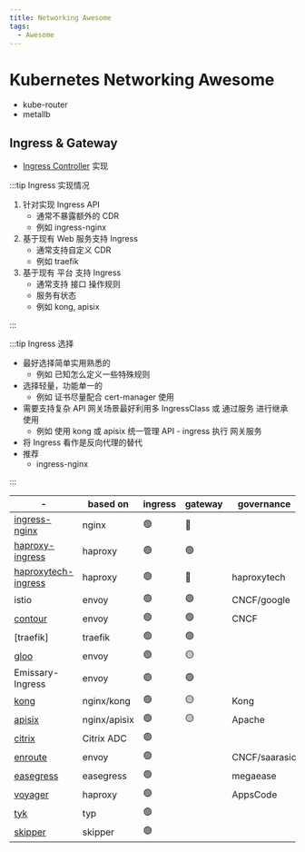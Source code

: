 ```yaml
---
title: Networking Awesome
tags:
  - Awesome
---
```


# Kubernetes Networking Awesome

- kube-router
- metallb

## Ingress & Gateway

- [Ingress Controller](https://kubernetes.io/docs/concepts/services-networking/ingress-controllers/#additional-controllers) 实现

:::tip Ingress 实现情况

1. 针对实现 Ingress API
   - 通常不暴露额外的 CDR
   - 例如 ingress-nginx
2. 基于现有 Web 服务支持 Ingress
   - 通常支持自定义 CDR
   - 例如 traefik
3. 基于现有 平台 支持 Ingress
   - 通常支持 接口 操作规则
   - 服务有状态
   - 例如 kong, apisix

:::

:::tip Ingress 选择

- 最好选择简单实用熟悉的
  - 例如 已知怎么定义一些特殊规则
- 选择轻量，功能单一的
  - 例如 证书尽量配合 cert-manager 使用
- 需要支持复杂 API 网关场景最好利用多 IngressClass 或 通过服务 进行继承使用
  - 例如 使用 kong 或 apisix 统一管理 API - ingress 执行 网关服务
- 将 Ingress 看作是反向代理的替代
- 推荐
  - ingress-nginx

:::

| -                     | based on     | ingress | gateway | governance    |
| --------------------- | ------------ | ------- | ------- | ------------- |
| [ingress-nginx]       | nginx        | 🟢      | 🔴      |
| [haproxy-ingress]     | haproxy      | 🟢      | 🟢      |
| [haproxytech-ingress] | haproxy      | 🟢      | 🔴      | haproxytech   |
| istio                 | envoy        | 🟢      | 🟢      | CNCF/google   |
| [contour]             | envoy        | 🟢      | 🟢      | CNCF          |
| [traefik]             | traefik      | 🟢      | 🟢      |
| [gloo]                | envoy        | 🟢      | 🟡      |
| Emissary-Ingress      | envoy        | 🟢      | 🟢      |
| [kong]                | nginx/kong   | 🟢      | 🟡      | Kong          |
| [apisix]              | nginx/apisix | 🟢      | 🟡      | Apache        |
| [citrix]              | Citrix ADC   | 🟢      |
| [enroute]             | envoy        | 🟢      |         | CNCF/saarasio |
| [easegress]           | easegress    | 🟢      |         | megaease      |
| [voyager]             | haproxy      | 🟢      |         | AppsCode      |
| [tyk]                 | typ          | 🟢      |
| [skipper]             | skipper      | 🟢      |

[ingress-nginx]: https://github.com/kubernetes/ingress-nginx
[apisix]: https://github.com/apache/apisix-ingress-controller
[gloo]: https://github.com/solo-io/gloo
[haproxy-ingress]: https://github.com/jcmoraisjr/haproxy-ingress
[haproxytech-ingress]: https://github.com/haproxytech/kubernetes-ingress
[kong]: https://github.com/Kong/kubernetes-ingress-controller
[voyager]: https://github.com/voyagermesh/voyager
[contour]: https://github.com/projectcontour/contour
[citrix]: https://github.com/citrix/citrix-k8s-ingress-controller
[enroute]: https://github.com/saarasio/enroute
[easegress]: https://github.com/megaease/easegress
[tyk]: https://github.com/TykTechnologies/tyk-operator
[skipper]: https://github.com/zalando/skipper
